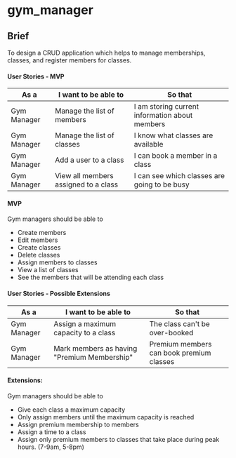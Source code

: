 # gym_manager

## Brief
To design a CRUD application which helps to manage memberships, classes, and register members for classes.

#### User Stories - MVP

| As a  | I want to be able to  | So that |
|---|---|---|
| Gym Manager | Manage the list of members | I am storing current information about members |
| Gym Manager | Manage the list of classes | I know what classes are available |
| Gym Manager | Add a user to a class | I can book a member in a class |
| Gym Manager | View all members assigned to a class| I can see which classes are going to be busy |

#### MVP

Gym managers should be able to
* Create members
* Edit members
* Create classes
* Delete classes
* Assign members to classes
* View a list of classes
* See the members that will be attending each class

#### User Stories - Possible Extensions

| As a  | I want to be able to  | So that |
|---|---|---|
| Gym Manager | Assign a maximum capacity to a class | The class can't be over-booked |
| Gym Manager | Mark members as having "Premium Membership" | Premium members can book premium classes |

#### Extensions:

Gym managers should be able to
* Give each class a maximum capacity<br />
* Only assign members until the maximum capacity is reached
* Assign premium membership to members
* Assign a time to a class
* Assign only premium members to classes that take place during peak hours. (7-9am, 5-8pm)
